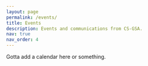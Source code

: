 ```yaml
---
layout: page
permalink: /events/
title: Events
description: Events and communications from CS-GSA.
nav: true
nav_order: 4
---
```


Gotta add a calendar here or something.
